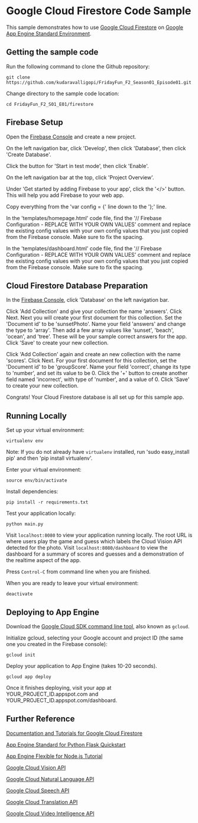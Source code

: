 # Google Cloud Firestore Code Sample

This sample demonstrates how to use [Google Cloud Firestore](https://firebase.google.com/docs/firestore/) on [Google App Engine Standard Environment](https://cloud.google.com/appengine).

## Getting the sample code

Run the following command to clone the Github repository:

    git clone https://github.com/kudaravalligopi/FridayFun_F2_Season01_Episode01.git

Change directory to the sample code location:

    cd FridayFun_F2_S01_E01/firestore

## Firebase Setup

Open the [Firebase Console](https://console.firebase.google.com/) and create a new project.

On the left navigation bar, click 'Develop', then click 'Database', then click 'Create Database'.

Click the button for 'Start in test mode', then click 'Enable'.

On the left navigation bar at the top, click 'Project Overview'.

Under 'Get started by adding Firebase to your app', click the '</>' button. This will help you add Firebase to your web app.

Copy everything from the 'var config = {' line down to the '};' line.

In the 'templates/homepage.html' code file, find the '// Firebase Configuration - REPLACE WITH YOUR OWN VALUES' comment and replace the existing config values with your own config values that you just copied from the Firebase console. Make sure to fix the spacing.

In the 'templates/dashboard.html' code file, find the '// Firebase Configuration - REPLACE WITH YOUR OWN VALUES' comment and replace the existing config values with your own config values that you just copied from the Firebase console. Make sure to fix the spacing.

## Cloud Firestore Database Preparation

In the [Firebase Console](https://console.firebase.google.com/), click 'Database' on the left navigation bar.

Click 'Add Collection' and give your collection the name 'answers'. Click Next. Next you will create your first document for this collection. Set the 'Document id' to be 'sunsetPhoto'. Name your field 'answers' and change the type to 'array'. Then add a few array values like 'sunset', 'beach', 'ocean', and 'tree'. These will be your sample correct answers for the app. Click 'Save' to create your new collection.

Click 'Add Collection' again and create an new collection with the name 'scores'. Click Next. For your first document for this collection, set the 'Document id' to be 'groupScore'. Name your field 'correct', change its type to 'number', and set its value to be 0. Click the '+' button to create another field named 'incorrect', with type of 'number', and a value of 0. Click 'Save' to create your new collection.

Congrats! Your Cloud Firestore database is all set up for this sample app.

## Running Locally

Set up your virtual environment:

    virtualenv env

Note: If you do not already have `virtualenv` installed, run 'sudo easy_install pip' and then 'pip install virtualenv'.

Enter your virtual environment:

    source env/bin/activate

Install dependencies:

    pip install -r requirements.txt

Test your application locally:

    python main.py

Visit `localhost:8080` to view your application running locally. The root URL is where users play the game and guess which labels the Cloud Vision API detected for the photo. Visit `localhost:8080/dashboard` to view the dashboard for a summary of scores and guesses and a demonstration of the realtime aspect of the app.

Press `Control-C` from command line when you are finished.

When you are ready to leave your virtual environment:

    deactivate

## Deploying to App Engine

Download the [Google Cloud SDK command line tool](https://cloud.google.com/sdk/downloads#interactive), also known as `gcloud`.

Initialize gcloud, selecting your Google account and project ID (the same one you created in the Firebase console):

    gcloud init

Deploy your application to App Engine (takes 10-20 seconds).

    gcloud app deploy

Once it finishes deploying, visit your app at YOUR_PROJECT_ID.appspot.com and YOUR_PROJECT_ID.appspot.com/dashboard.

## Further Reference

[Documentation and Tutorials for Google Cloud Firestore](https://firebase.google.com/docs/firestore/)

[App Engine Standard for Python Flask Quickstart](https://cloud.google.com/appengine/docs/standard/python3/quickstart)

[App Engine Flexible for Node.js Tutorial](https://cloud.google.com/nodejs/getting-started/hello-world)

[Google Cloud Vision API](https://cloud.google.com/vision/)

[Google Cloud Natural Language API](https://cloud.google.com/natural-language/)

[Google Cloud Speech API](https://cloud.google.com/speech/)

[Google Cloud Translation API](https://cloud.google.com/translate/)

[Google Cloud Video Intelligence API](https://cloud.google.com/video-intelligence/)
